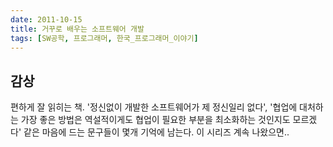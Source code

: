 ```yaml
---
date: 2011-10-15
title: 거꾸로 배우는 소프트웨어 개발
tags: [SW공학, 프로그래머, 한국_프로그래머_이야기]
---
```


## 감상
편하게 잘 읽히는 책. '정신없이 개발한 소프트웨어가 제 정신일리 없다', '협업에 대처하는 가장 좋은 방법은 역설적이게도 협업이 필요한 부분을 최소화하는 것인지도 모르겠다' 같은 마음에 드는 문구들이 몇개 기억에 남는다. 이 시리즈 계속 나왔으면..
